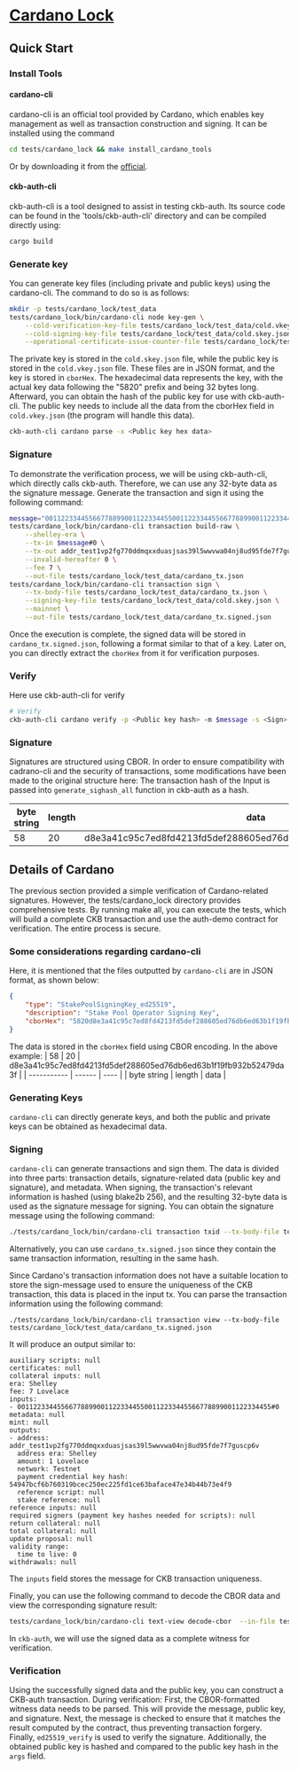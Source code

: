 # [Cardano Lock](https://cardano.org)

## Quick Start

### Install Tools
#### cardano-cli
cardano-cli is an official tool provided by Cardano, which enables key management as well as transaction construction and signing. It can be installed using the command
```bash
cd tests/cardano_lock && make install_cardano_tools
```
Or by downloading it from the [official](https://github.com/input-output-hk/cardano-node/releases/tag/8.0.0).

#### ckb-auth-cli
ckb-auth-cli is a tool designed to assist in testing ckb-auth. Its source code can be found in the 'tools/ckb-auth-cli' directory and can be compiled directly using:
```bash
cargo build
```


### Generate key
You can generate key files (including private and public keys) using the cardano-cli. The command to do so is as follows:
```bash
mkdir -p tests/cardano_lock/test_data
tests/cardano_lock/bin/cardano-cli node key-gen \
    --cold-verification-key-file tests/cardano_lock/test_data/cold.vkey.json \
    --cold-signing-key-file tests/cardano_lock/test_data/cold.skey.json \
    --operational-certificate-issue-counter-file tests/cardano_lock/test_data/cold.counter.json
```
The private key is stored in the `cold.skey.json` file, while the public key is stored in the `cold.vkey.json` file. These files are in JSON format, and the key is stored in `cborHex`. The hexadecimal data represents the key, with the actual key data following the "5820" prefix and being 32 bytes long.
Afterward, you can obtain the hash of the public key for use with ckb-auth-cli. The public key needs to include all the data from the cborHex field in `cold.vkey.json` (the program will handle this data).
```bash
ckb-auth-cli cardano parse -x <Public key hex data>
```


### Signature
To demonstrate the verification process, we will be using ckb-auth-cli, which directly calls ckb-auth. Therefore, we can use any 32-byte data as the signature message. Generate the transaction and sign it using the following command:
```bash
message="0011223344556677889900112233445500112233445566778899001122334455"
tests/cardano_lock/bin/cardano-cli transaction build-raw \
    --shelley-era \
    --tx-in $message#0 \
    --tx-out addr_test1vp2fg770ddmqxxduasjsas39l5wwvwa04nj8ud95fde7f7guscp6v+1 \
    --invalid-hereafter 0 \
    --fee 7 \
    --out-file tests/cardano_lock/test_data/cardano_tx.json
tests/cardano_lock/bin/cardano-cli transaction sign \
    --tx-body-file tests/cardano_lock/test_data/cardano_tx.json \
    --signing-key-file tests/cardano_lock/test_data/cold.skey.json \
    --mainnet \
    --out-file tests/cardano_lock/test_data/cardano_tx.signed.json
```
Once the execution is complete, the signed data will be stored in `cardano_tx.signed.json`, following a format similar to that of a key. Later on, you can directly extract the `cborHex` from it for verification purposes.

### Verify
Here use ckb-auth-cli for verify
```bash
# Verify
ckb-auth-cli cardano verify -p <Public key hash> -m $message -s <Sign>
```

### Signature
Signatures are structured using CBOR. In order to ensure compatibility with cadrano-cli and the security of transactions, some modifications have been made to the original structure here:
The transaction hash of the Input is passed into ```generate_sighash_all``` function in ckb-auth as a hash.

| byte string | length | data |
| ----------- | ------ | ---- |
|          58 |     20 | d8e3a41c95c7ed8fd4213fd5def288605ed76db6ed63b1f19fb932b52479da3f |


## Details of Cardano
The previous section provided a simple verification of Cardano-related signatures. However, the tests/cardano_lock directory provides comprehensive tests. By running make all, you can execute the tests, which will build a complete CKB transaction and use the auth-demo contract for verification. The entire process is secure.

### Some considerations regarding cardano-cli
Here, it is mentioned that the files outputted by `cardano-cli` are in JSON format, as shown below:
```json
{
    "type": "StakePoolSigningKey_ed25519",
    "description": "Stake Pool Operator Signing Key",
    "cborHex": "5820d8e3a41c95c7ed8fd4213fd5def288605ed76db6ed63b1f19fb932b52479da3f"
}
```
The data is stored in the `cborHex` field using CBOR encoding. In the above example:
|          58 |     20 | d8e3a41c95c7ed8fd4213fd5def288605ed76db6ed63b1f19fb932b52479da3f |
| ----------- | ------ | ---- |
| byte string | length | data |


### Generating Keys

`cardano-cli` can directly generate keys, and both the public and private keys can be obtained as hexadecimal data.

### Signing

`cardano-cli` can generate transactions and sign them. The data is divided into three parts: transaction details, signature-related data (public key and signature), and metadata. When signing, the transaction's relevant information is hashed (using blake2b 256), and the resulting 32-byte data is used as the signature message for signing. You can obtain the signature message using the following command:
```bash
./tests/cardano_lock/bin/cardano-cli transaction txid --tx-body-file tests/cardano_lock/test_data/cardano_tx.json
```
Alternatively, you can use `cardano_tx.signed.json` since they contain the same transaction information, resulting in the same hash.

Since Cardano's transaction information does not have a suitable location to store the sign-message used to ensure the uniqueness of the CKB transaction, this data is placed in the input tx. You can parse the transaction information using the following command:
```
./tests/cardano_lock/bin/cardano-cli transaction view --tx-body-file tests/cardano_lock/test_data/cardano_tx.signed.json
```
It will produce an output similar to:
```
auxiliary scripts: null
certificates: null
collateral inputs: null
era: Shelley
fee: 7 Lovelace
inputs:
- 0011223344556677889900112233445500112233445566778899001122334455#0
metadata: null
mint: null
outputs:
- address: addr_test1vp2fg770ddmqxxduasjsas39l5wwvwa04nj8ud95fde7f7guscp6v
  address era: Shelley
  amount: 1 Lovelace
  network: Testnet
  payment credential key hash: 54947bcf6b760319bcec250ec225fd1ce63baface47e34b44b73e4f9
  reference script: null
  stake reference: null
reference inputs: null
required signers (payment key hashes needed for scripts): null
return collateral: null
total collateral: null
update proposal: null
validity range:
  time to live: 0
withdrawals: null
```
The `inputs` field stores the message for CKB transaction uniqueness.

Finally, you can use the following command to decode the CBOR data and view the corresponding signature result:
```bash
tests/cardano_lock/bin/cardano-cli text-view decode-cbor  --in-file tests/cardano_lock/test_data/cardano_tx.signed.json
```

In `ckb-auth`, we will use the signed data as a complete witness for verification.

### Verification

Using the successfully signed data and the public key, you can construct a CKB-auth transaction. During verification:
First, the CBOR-formatted witness data needs to be parsed. This will provide the message, public key, and signature.
Next, the message is checked to ensure that it matches the result computed by the contract, thus preventing transaction forgery.
Finally, `ed25519_verify` is used to verify the signature. Additionally, the obtained public key is hashed and compared to the public key hash in the `args` field.
